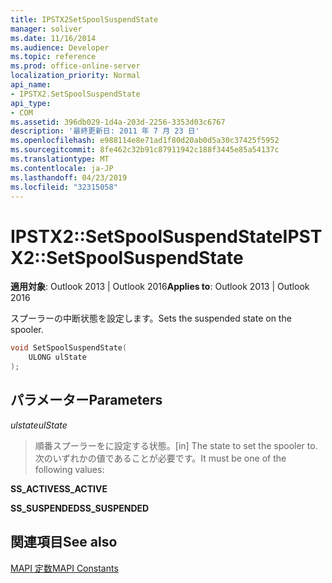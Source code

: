 ```yaml
---
title: IPSTX2SetSpoolSuspendState
manager: soliver
ms.date: 11/16/2014
ms.audience: Developer
ms.topic: reference
ms.prod: office-online-server
localization_priority: Normal
api_name:
- IPSTX2.SetSpoolSuspendState
api_type:
- COM
ms.assetid: 396db029-1d4a-203d-2256-3353d03c6767
description: '最終更新日: 2011 年 7 月 23 日'
ms.openlocfilehash: e988114e8e71ad1f80d20ab0d5a30c37425f5952
ms.sourcegitcommit: 8fe462c32b91c87911942c188f3445e85a54137c
ms.translationtype: MT
ms.contentlocale: ja-JP
ms.lasthandoff: 04/23/2019
ms.locfileid: "32315058"
---
```

# <a name="ipstx2setspoolsuspendstate"></a><span data-ttu-id="7a228-103">IPSTX2::SetSpoolSuspendState</span><span class="sxs-lookup"><span data-stu-id="7a228-103">IPSTX2::SetSpoolSuspendState</span></span>

  
  
<span data-ttu-id="7a228-104">**適用対象**: Outlook 2013 | Outlook 2016</span><span class="sxs-lookup"><span data-stu-id="7a228-104">**Applies to**: Outlook 2013 | Outlook 2016</span></span> 
  
<span data-ttu-id="7a228-105">スプーラーの中断状態を設定します。</span><span class="sxs-lookup"><span data-stu-id="7a228-105">Sets the suspended state on the spooler.</span></span>
  
```cpp
void SetSpoolSuspendState( 
    ULONG ulState 
);
```

## <a name="parameters"></a><span data-ttu-id="7a228-106">パラメーター</span><span class="sxs-lookup"><span data-stu-id="7a228-106">Parameters</span></span>

 <span data-ttu-id="7a228-107">_ulstate_</span><span class="sxs-lookup"><span data-stu-id="7a228-107">_ulState_</span></span>
  
> <span data-ttu-id="7a228-108">順番スプーラーをに設定する状態。</span><span class="sxs-lookup"><span data-stu-id="7a228-108">[in] The state to set the spooler to.</span></span> <span data-ttu-id="7a228-109">次のいずれかの値であることが必要です。</span><span class="sxs-lookup"><span data-stu-id="7a228-109">It must be one of the following values:</span></span>
    
 <span data-ttu-id="7a228-110">**SS_ACTIVE**</span><span class="sxs-lookup"><span data-stu-id="7a228-110">**SS_ACTIVE**</span></span>
  
> 
    
 <span data-ttu-id="7a228-111">**SS_SUSPENDED**</span><span class="sxs-lookup"><span data-stu-id="7a228-111">**SS_SUSPENDED**</span></span>
  
> 
    
## <a name="see-also"></a><span data-ttu-id="7a228-112">関連項目</span><span class="sxs-lookup"><span data-stu-id="7a228-112">See also</span></span>



[<span data-ttu-id="7a228-113">MAPI 定数</span><span class="sxs-lookup"><span data-stu-id="7a228-113">MAPI Constants</span></span>](mapi-constants.md)

